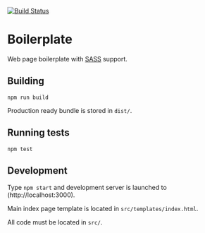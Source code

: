 [![Build Status](https://travis-ci.com/skope/poilerblate.svg?token=jnzpgovcYpqFiQcSVa8D&branch=master)](https://travis-ci.com/skope/poilerblate)

# Boilerplate

Web page boilerplate with [SASS](http://sass-lang.com/) support.

## Building

`npm run build`

Production ready bundle is stored in `dist/`.

## Running tests

`npm test`

## Development

Type `npm start` and development server is launched to (http://localhost:3000).

Main index page template is located in `src/templates/index.html`.

All code must be located in `src/`.

